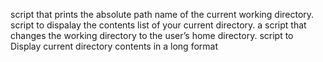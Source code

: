 script that prints the absolute path name of the current working directory.
script to dispalay the contents list of your current directory.
a script that changes the working directory to the user’s home directory.
script to Display current directory contents in a long format
